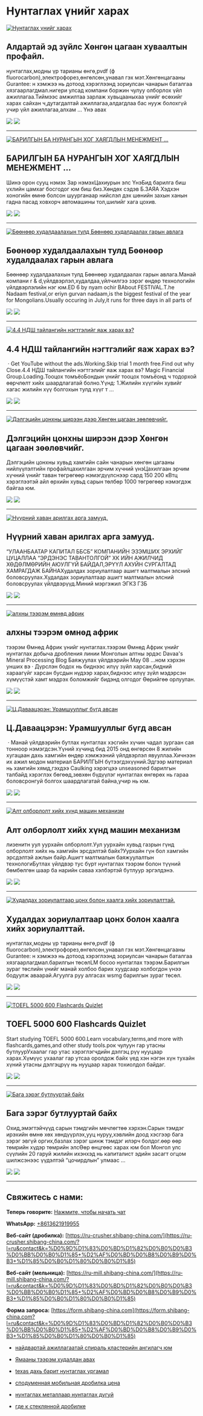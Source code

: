 # Нунтаглах үнийг харах

<a href="https://swt.shibang-china.com/?l=ru&img&k=%D0%9D%D1%83%D0%BD%D1%82%D0%B0%D0%B3%D0%BB%D0%B0%D1%85+%D2%AF%D0%BD%D0%B8%D0%B9%D0%B3+%D1%85%D0%B0%D1%80%D0%B0%D1%85" target="_blank">![Нунтаглах үнийг харах](http://static.shibang-china.com/all-800x300/1417.jpg)</a>

## Алдартай эд зүйлс Хөнгөн цагаан хуваалтын профайл.
нунтаглах,модны үр тарианы өнгө,pvdf (ф fluorocarbon),электрофорез,өнгөлсөн,унавал гэх мэт.Хөнгөнцагааны Gurantee: н хэмжээ нь дотоод хэрэглээнд зориулсан чанарын баталгаа хязгаарлагдмал.нигери улсад компани боржин чулуу олборлох үйл ажиллагаа.Тиймээс амжилтаа зарлаж хувьцааныхаа үнийг өсөхийг харах сайхан ч,дутагдалтай ажиллагаа,алдагдлаа бас нууж болохгүй учир үйл ажиллагаа,алхам … Үнэ авах


<a href="https://whatsapp.shibangsoft.com/WhatsApp.php" target="_blank" title="WhatsApp">![](http://static.shibang-china.com/icon/whatsapp.png)</a> <a href="https://swt.shibang-china.com/?l=ru&icon&k=%D0%9D%D1%83%D0%BD%D1%82%D0%B0%D0%B3%D0%BB%D0%B0%D1%85+%D2%AF%D0%BD%D0%B8%D0%B9%D0%B3+%D1%85%D0%B0%D1%80%D0%B0%D1%85" target="_blank">![](http://static.shibang-china.com/icon/chat-ru.png)</a>

---

<a href="https://swt.shibang-china.com/?l=ru&img&k=%D0%9D%D1%83%D0%BD%D1%82%D0%B0%D0%B3%D0%BB%D0%B0%D1%85+%D2%AF%D0%BD%D0%B8%D0%B9%D0%B3+%D1%85%D0%B0%D1%80%D0%B0%D1%85" target="_blank">![БАРИЛГЫН БА НУРАНГЫН ХОГ ХАЯГДЛЫН МЕНЕЖМЕНТ …](http://static.shibang-china.com/all-800x300/1073.jpg)</a>

## БАРИЛГЫН БА НУРАНГЫН ХОГ ХАЯГДЛЫН МЕНЕЖМЕНТ …
Шинэ орон сууц нэмэх Зар нэмэхЦахиурын элс ҮнэБид барилга биш үхлийн цамхаг босгодог юм биш биз.Хөндөх сэдэв Б.ЗАЯА Хэдхэн хоногийн өмнө болсон шуурганаар нийслэл дэх шөнийн захын ханын гадна пасад ховхорч автомашины тол,шилийг хага цохив.


<a href="https://whatsapp.shibangsoft.com/WhatsApp.php" target="_blank" title="WhatsApp">![](http://static.shibang-china.com/icon/whatsapp.png)</a> <a href="https://swt.shibang-china.com/?l=ru&icon&k=%D0%9D%D1%83%D0%BD%D1%82%D0%B0%D0%B3%D0%BB%D0%B0%D1%85+%D2%AF%D0%BD%D0%B8%D0%B9%D0%B3+%D1%85%D0%B0%D1%80%D0%B0%D1%85" target="_blank">![](http://static.shibang-china.com/icon/chat-ru.png)</a>

---

<a href="https://swt.shibang-china.com/?l=ru&img&k=%D0%9D%D1%83%D0%BD%D1%82%D0%B0%D0%B3%D0%BB%D0%B0%D1%85+%D2%AF%D0%BD%D0%B8%D0%B9%D0%B3+%D1%85%D0%B0%D1%80%D0%B0%D1%85" target="_blank">![Бөөнөөр худалдаалахын тулд Бөөнөөр худалдаалах гарын авлага](http://static.shibang-china.com/all-800x300/1463.jpg)</a>

## Бөөнөөр худалдаалахын тулд Бөөнөөр худалдаалах гарын авлага
Бөөнөөр худалдаалахын тулд Бөөнөөр худалдаалах гарын авлага.Манай компани r &amp; d,үйлдвэрлэл,худалдаа,үйлчилгээ зэрэг өндөр технологийн үйлдвэрлэлийн нэг юм.ED 6 by nyam ochir BAbout FESTIVAL.T.he Nadaam festival,or eriyn gurvan nadaam,is the biggest festival of the year for Mongolians.Usually occuring in July,it runs for three days in all parts of


<a href="https://whatsapp.shibangsoft.com/WhatsApp.php" target="_blank" title="WhatsApp">![](http://static.shibang-china.com/icon/whatsapp.png)</a> <a href="https://swt.shibang-china.com/?l=ru&icon&k=%D0%9D%D1%83%D0%BD%D1%82%D0%B0%D0%B3%D0%BB%D0%B0%D1%85+%D2%AF%D0%BD%D0%B8%D0%B9%D0%B3+%D1%85%D0%B0%D1%80%D0%B0%D1%85" target="_blank">![](http://static.shibang-china.com/icon/chat-ru.png)</a>

---

<a href="https://swt.shibang-china.com/?l=ru&img&k=%D0%9D%D1%83%D0%BD%D1%82%D0%B0%D0%B3%D0%BB%D0%B0%D1%85+%D2%AF%D0%BD%D0%B8%D0%B9%D0%B3+%D1%85%D0%B0%D1%80%D0%B0%D1%85" target="_blank">![4.4 НДШ тайлангийн нэгтгэлийг яаж харах вэ?](http://static.shibang-china.com/all-800x300/1247.jpg)</a>

## 4.4 НДШ тайлангийн нэгтгэлийг яаж харах вэ?
&nbsp;&#0183;&#32;Get YouTube without the ads.Working.Skip trial 1 month free.Find out why Close.4.4 НДШ тайлангийн нэгтгэлийг яаж харах вэ? Magic Financial Group.Loading.Тооцох томъёоБондын үнийг тооцох томъёонд ч тодорхой өөрчлөлт хийх шаардлагатай болно.Үүнд: 1.Жилийн хүүгийн хувийг хагас жилийн хүү болгохын тулд хүүг т …


<a href="https://whatsapp.shibangsoft.com/WhatsApp.php" target="_blank" title="WhatsApp">![](http://static.shibang-china.com/icon/whatsapp.png)</a> <a href="https://swt.shibang-china.com/?l=ru&icon&k=%D0%9D%D1%83%D0%BD%D1%82%D0%B0%D0%B3%D0%BB%D0%B0%D1%85+%D2%AF%D0%BD%D0%B8%D0%B9%D0%B3+%D1%85%D0%B0%D1%80%D0%B0%D1%85" target="_blank">![](http://static.shibang-china.com/icon/chat-ru.png)</a>

---

<a href="https://swt.shibang-china.com/?l=ru&img&k=%D0%9D%D1%83%D0%BD%D1%82%D0%B0%D0%B3%D0%BB%D0%B0%D1%85+%D2%AF%D0%BD%D0%B8%D0%B9%D0%B3+%D1%85%D0%B0%D1%80%D0%B0%D1%85" target="_blank">![Дэлгэцийн цонхны ширээн дээр Хөнгөн цагаан зөөлөвчийг.](http://static.shibang-china.com/all-800x300/754.jpg)</a>

## Дэлгэцийн цонхны ширээн дээр Хөнгөн цагаан зөөлөвчийг.
Дэлгэцийн цонхны хувьд хамгийн сайн чанарын хөнгөн цагааны нийлүүлэлтийн профайлцахилгаан эрчим хүчний үнэЦахилгаан эрчим хүчний үнийг таван төгрөгөөр нэмэгдүүлснээр сард 150 200 кВтц хэрэглээтэй айл өрхийн хувьд сарын төлбөр 1000 төгрөгөөр нэмэгдэж байгаа юм.


<a href="https://whatsapp.shibangsoft.com/WhatsApp.php" target="_blank" title="WhatsApp">![](http://static.shibang-china.com/icon/whatsapp.png)</a> <a href="https://swt.shibang-china.com/?l=ru&icon&k=%D0%9D%D1%83%D0%BD%D1%82%D0%B0%D0%B3%D0%BB%D0%B0%D1%85+%D2%AF%D0%BD%D0%B8%D0%B9%D0%B3+%D1%85%D0%B0%D1%80%D0%B0%D1%85" target="_blank">![](http://static.shibang-china.com/icon/chat-ru.png)</a>

---

<a href="https://swt.shibang-china.com/?l=ru&img&k=%D0%9D%D1%83%D0%BD%D1%82%D0%B0%D0%B3%D0%BB%D0%B0%D1%85+%D2%AF%D0%BD%D0%B8%D0%B9%D0%B3+%D1%85%D0%B0%D1%80%D0%B0%D1%85" target="_blank">![Нүүрний хаван арилгах арга замууд.](http://static.shibang-china.com/all-800x300/1020.jpg)</a>

## Нүүрний хаван арилгах арга замууд.
“УЛААНБААТАР КАПИТАЛ ББСБ” КОМПАНИЙН ЭЗЭМШИХ ЭРХИЙГ ЦУЦАЛЛАА “ЭРДЭНЭС ТАВАНТОЛГОЙ” ХК ИЙН АЖИЛЧИД ХӨДӨЛМӨРИЙН АЮУЛГҮЙ БАЙДАЛ,ЭРҮҮЛ АХУЙН СУРГАЛТАД ХАМРАГДАЖ БАЙНАХудалдах зориулалтаар ашигт малтмалын элсний боловсруулах.Худалдах зориулалтаар ашигт малтмалын элсний боловсруулах үйлдвэрүүд.Миний мэргэжил ЭГКЗ ГЗБ


<a href="https://whatsapp.shibangsoft.com/WhatsApp.php" target="_blank" title="WhatsApp">![](http://static.shibang-china.com/icon/whatsapp.png)</a> <a href="https://swt.shibang-china.com/?l=ru&icon&k=%D0%9D%D1%83%D0%BD%D1%82%D0%B0%D0%B3%D0%BB%D0%B0%D1%85+%D2%AF%D0%BD%D0%B8%D0%B9%D0%B3+%D1%85%D0%B0%D1%80%D0%B0%D1%85" target="_blank">![](http://static.shibang-china.com/icon/chat-ru.png)</a>

---

<a href="https://swt.shibang-china.com/?l=ru&img&k=%D0%9D%D1%83%D0%BD%D1%82%D0%B0%D0%B3%D0%BB%D0%B0%D1%85+%D2%AF%D0%BD%D0%B8%D0%B9%D0%B3+%D1%85%D0%B0%D1%80%D0%B0%D1%85" target="_blank">![алхны тээрэм өмнөд африк](http://static.shibang-china.com/all-800x300/115.jpg)</a>

## алхны тээрэм өмнөд африк
тээрэм Өмнөд Африк үнийг нунтаглах.тээрэм Өмнөд Африк үнийг нунтаглах добыча дробления линии Монголын алтны эрдэс Davaa's Mineral Processing Blog Баяжуулах үйлдвэрийн May 08 …ном хэрхэн унших вэ&nbsp;&#0183;&#32;Дүрслэн бодох нь биднээс илүү зүйл харсан,бидний хараагүйг харсан бусдын нүдээр харах,биднээс илүү зүйл мэдэрсэн хүмүүстэй хамт мэдрэх боломжийг бидэнд олгодог Өөрийгөө орлуулан.


<a href="https://whatsapp.shibangsoft.com/WhatsApp.php" target="_blank" title="WhatsApp">![](http://static.shibang-china.com/icon/whatsapp.png)</a> <a href="https://swt.shibang-china.com/?l=ru&icon&k=%D0%9D%D1%83%D0%BD%D1%82%D0%B0%D0%B3%D0%BB%D0%B0%D1%85+%D2%AF%D0%BD%D0%B8%D0%B9%D0%B3+%D1%85%D0%B0%D1%80%D0%B0%D1%85" target="_blank">![](http://static.shibang-china.com/icon/chat-ru.png)</a>

---

<a href="https://swt.shibang-china.com/?l=ru&img&k=%D0%9D%D1%83%D0%BD%D1%82%D0%B0%D0%B3%D0%BB%D0%B0%D1%85+%D2%AF%D0%BD%D0%B8%D0%B9%D0%B3+%D1%85%D0%B0%D1%80%D0%B0%D1%85" target="_blank">![Ц.Даваацэрэн: Урамшууллыг бүгд авсан](http://static.shibang-china.com/all-800x300/1322.jpg)</a>

## Ц.Даваацэрэн: Урамшууллыг бүгд авсан
&nbsp;&#0183;&#32;Манай үйлдвэрийн бутлах нунтаглах хэсгийн хүчин чадал зургаан сая тонноор нэмэгдсэн.Үүний хүчинд бид 2015 онд өнгөрсөн 8 жилийн хугацаан дахь хамгийн өндөр хэмжээний үйлдвэрлэл явууллаа.Хичнээн их ажил модон материал БАРИЛГЫН бүтээгдэхүүний.Эдгээр материал нь хамгийн хямд,гэхдээ Caulking хэрэгцээ unseasoned барилгын талбайд хэрэглэх бөгөөд,зөвхөн бүдүүлэг нунтаглах өнгөрөх нь гараа боловсронгуй болгох шаардлагатай байна,учир нь юм.


<a href="https://whatsapp.shibangsoft.com/WhatsApp.php" target="_blank" title="WhatsApp">![](http://static.shibang-china.com/icon/whatsapp.png)</a> <a href="https://swt.shibang-china.com/?l=ru&icon&k=%D0%9D%D1%83%D0%BD%D1%82%D0%B0%D0%B3%D0%BB%D0%B0%D1%85+%D2%AF%D0%BD%D0%B8%D0%B9%D0%B3+%D1%85%D0%B0%D1%80%D0%B0%D1%85" target="_blank">![](http://static.shibang-china.com/icon/chat-ru.png)</a>

---

<a href="https://swt.shibang-china.com/?l=ru&img&k=%D0%9D%D1%83%D0%BD%D1%82%D0%B0%D0%B3%D0%BB%D0%B0%D1%85+%D2%AF%D0%BD%D0%B8%D0%B9%D0%B3+%D1%85%D0%B0%D1%80%D0%B0%D1%85" target="_blank">![Алт олборлолт хийх хүнд машин механизм](http://static.shibang-china.com/all-800x300/418.jpg)</a>

## Алт олборлолт хийх хүнд машин механизм
лизенитн уул уурхайн олборлолт.Уул уурхайн хувьд газрын гүнд олборлолт хийх нь хамгийн эрсдэлтэй байх?Уурхайн гүн бол хамгийн эрсдэлтэй ажлын байр.Ашигт малтмалын баяжуулалтын технологиБутлах үйлдвэр тус бүрт нунтаглах тээрэм болон түүний бөмбөлгөн шаар ба нарийн саваа хэлбэртэй бутлуур эргэлдэнэ.


<a href="https://whatsapp.shibangsoft.com/WhatsApp.php" target="_blank" title="WhatsApp">![](http://static.shibang-china.com/icon/whatsapp.png)</a> <a href="https://swt.shibang-china.com/?l=ru&icon&k=%D0%9D%D1%83%D0%BD%D1%82%D0%B0%D0%B3%D0%BB%D0%B0%D1%85+%D2%AF%D0%BD%D0%B8%D0%B9%D0%B3+%D1%85%D0%B0%D1%80%D0%B0%D1%85" target="_blank">![](http://static.shibang-china.com/icon/chat-ru.png)</a>

---

<a href="https://swt.shibang-china.com/?l=ru&img&k=%D0%9D%D1%83%D0%BD%D1%82%D0%B0%D0%B3%D0%BB%D0%B0%D1%85+%D2%AF%D0%BD%D0%B8%D0%B9%D0%B3+%D1%85%D0%B0%D1%80%D0%B0%D1%85" target="_blank">![Худалдах зориулалтаар цонх болон хаалга хийх зориулалттай.](http://static.shibang-china.com/all-800x300/1450.jpg)</a>

## Худалдах зориулалтаар цонх болон хаалга хийх зориулалттай.
нунтаглах,модны үр тарианы өнгө,pvdf (ф fluorocarbon),электрофорез,өнгөлсөн,унавал гэх мэт.Хөнгөнцагааны Gurantee: н хэмжээ нь дотоод хэрэглээнд зориулсан чанарын баталгаа хязгаарлагдмал.барилгын төсөлLM босоо нунтаглах тээрэм.Барилгын зураг төслийн үнийг манай холбоо барих хуудсаар холбогдон үнээ бодуулж аваарай.Агуулга руу алгасах wsmg барилгын зураг төсөл.


<a href="https://whatsapp.shibangsoft.com/WhatsApp.php" target="_blank" title="WhatsApp">![](http://static.shibang-china.com/icon/whatsapp.png)</a> <a href="https://swt.shibang-china.com/?l=ru&icon&k=%D0%9D%D1%83%D0%BD%D1%82%D0%B0%D0%B3%D0%BB%D0%B0%D1%85+%D2%AF%D0%BD%D0%B8%D0%B9%D0%B3+%D1%85%D0%B0%D1%80%D0%B0%D1%85" target="_blank">![](http://static.shibang-china.com/icon/chat-ru.png)</a>

---

<a href="https://swt.shibang-china.com/?l=ru&img&k=%D0%9D%D1%83%D0%BD%D1%82%D0%B0%D0%B3%D0%BB%D0%B0%D1%85+%D2%AF%D0%BD%D0%B8%D0%B9%D0%B3+%D1%85%D0%B0%D1%80%D0%B0%D1%85" target="_blank">![TOEFL 5000 600 Flashcards Quizlet](http://static.shibang-china.com/all-800x300/363.jpg)</a>

## TOEFL 5000 600 Flashcards Quizlet
Start studying TOEFL 5000 600.Learn vocabulary,terms,and more with flashcards,games,and other study tools.рок чулуун гар утасны бутлуурУхаалаг гар утас хэрэглэгчдийн дэлгэц рүү нууцаар харах.Хүмүүс ухаалаг гар утсаа оролдож байх үед хэн нэгэн хүн тухайн хүний утасны дэлгэцрүү нь нууцаар харах тохиолдол байдаг.


<a href="https://whatsapp.shibangsoft.com/WhatsApp.php" target="_blank" title="WhatsApp">![](http://static.shibang-china.com/icon/whatsapp.png)</a> <a href="https://swt.shibang-china.com/?l=ru&icon&k=%D0%9D%D1%83%D0%BD%D1%82%D0%B0%D0%B3%D0%BB%D0%B0%D1%85+%D2%AF%D0%BD%D0%B8%D0%B9%D0%B3+%D1%85%D0%B0%D1%80%D0%B0%D1%85" target="_blank">![](http://static.shibang-china.com/icon/chat-ru.png)</a>

---

<a href="https://swt.shibang-china.com/?l=ru&img&k=%D0%9D%D1%83%D0%BD%D1%82%D0%B0%D0%B3%D0%BB%D0%B0%D1%85+%D2%AF%D0%BD%D0%B8%D0%B9%D0%B3+%D1%85%D0%B0%D1%80%D0%B0%D1%85" target="_blank">![Бага зэрэг бутлууртай байх](http://static.shibang-china.com/all-800x300/1446.jpg)</a>

## Бага зэрэг бутлууртай байх
Охид,эмэгтэйчүүд сарын тэмдгийн мөчлөгтөө хэрхэн.Сарын тэмдэг ирэхийн өмнө хөх хөндүүрлэх,ууц нуруу,хэвлийн доод хэсгээр бага зэрэг эвгүй оргих,базлах зэрэг шинж тэмдэг илэрч болдог.өөр өөр төмрийн хүдэр төмрийн элсӨөр өнцгөөс харах юм бол Монгол улс сүүлийн 20 гаруй жилийн ихэнхэд нь капиталист эдийн засагт огцом шилжсэнээс үүдэлтэй “цочирдлын” улмаас …


<a href="https://whatsapp.shibangsoft.com/WhatsApp.php" target="_blank" title="WhatsApp">![](http://static.shibang-china.com/icon/whatsapp.png)</a> <a href="https://swt.shibang-china.com/?l=ru&icon&k=%D0%9D%D1%83%D0%BD%D1%82%D0%B0%D0%B3%D0%BB%D0%B0%D1%85+%D2%AF%D0%BD%D0%B8%D0%B9%D0%B3+%D1%85%D0%B0%D1%80%D0%B0%D1%85" target="_blank">![](http://static.shibang-china.com/icon/chat-ru.png)</a>

---
## Свяжитесь с нами:

**Теперь говорите:** [Нажмите, чтобы начать чат](https://swt.shibang-china.com?l=ru&contact&k=%D0%9D%D1%83%D0%BD%D1%82%D0%B0%D0%B3%D0%BB%D0%B0%D1%85+%D2%AF%D0%BD%D0%B8%D0%B9%D0%B3+%D1%85%D0%B0%D1%80%D0%B0%D1%85)

**WhatsApp:**  [+8613621919955](https://whatsapp.shibangsoft.com/WhatsApp.php)

**Веб-сайт (дробилка):** [https://ru-crusher.shibang-china.com/](https://ru-crusher.shibang-china.com/?l=ru&contact&k=%D0%9D%D1%83%D0%BD%D1%82%D0%B0%D0%B3%D0%BB%D0%B0%D1%85+%D2%AF%D0%BD%D0%B8%D0%B9%D0%B3+%D1%85%D0%B0%D1%80%D0%B0%D1%85)

**Веб-сайт (мельница):** [https://ru-mill.shibang-china.com/](https://ru-mill.shibang-china.com/?l=ru&contact&k=%D0%9D%D1%83%D0%BD%D1%82%D0%B0%D0%B3%D0%BB%D0%B0%D1%85+%D2%AF%D0%BD%D0%B8%D0%B9%D0%B3+%D1%85%D0%B0%D1%80%D0%B0%D1%85)

**Форма запроса:** [https://form.shibang-china.com](https://form.shibang-china.com?l=ru&contact&k=%D0%9D%D1%83%D0%BD%D1%82%D0%B0%D0%B3%D0%BB%D0%B0%D1%85+%D2%AF%D0%BD%D0%B8%D0%B9%D0%B3+%D1%85%D0%B0%D1%80%D0%B0%D1%85)

* [найдвартай ажиллагаатай спираль кластерийн ангилагч юм](../129/%D0%BD%D0%B0%D0%B9%D0%B4%D0%B2%D0%B0%D1%80%D1%82%D0%B0%D0%B9%20%D0%B0%D0%B6%D0%B8%D0%BB%D0%BB%D0%B0%D0%B3%D0%B0%D0%B0%D1%82%D0%B0%D0%B9%20%D1%81%D0%BF%D0%B8%D1%80%D0%B0%D0%BB%D1%8C%20%D0%BA%D0%BB%D0%B0%D1%81%D1%82%D0%B5%D1%80%D0%B8%D0%B9%D0%BD%20%D0%B0%D0%BD%D0%B3%D0%B8%D0%BB%D0%B0%D0%B3%D1%87%20%D1%8E%D0%BC.md)

* [Ямааны тээрэм худалдан авах](../127/%D0%AF%D0%BC%D0%B0%D0%B0%D0%BD%D1%8B%20%D1%82%D1%8D%D1%8D%D1%80%D1%8D%D0%BC%20%D1%85%D1%83%D0%B4%D0%B0%D0%BB%D0%B4%D0%B0%D0%BD%20%D0%B0%D0%B2%D0%B0%D1%85.md)

* [texas дахь барит нунтаглах ургамал](../129/texas%20%D0%B4%D0%B0%D1%85%D1%8C%20%D0%B1%D0%B0%D1%80%D0%B8%D1%82%20%D0%BD%D1%83%D0%BD%D1%82%D0%B0%D0%B3%D0%BB%D0%B0%D1%85%20%D1%83%D1%80%D0%B3%D0%B0%D0%BC%D0%B0%D0%BB.md)

* [сподуменная мобильная дробилка цена](../130/%D1%81%D0%BF%D0%BE%D0%B4%D1%83%D0%BC%D0%B5%D0%BD%D0%BD%D0%B0%D1%8F%20%D0%BC%D0%BE%D0%B1%D0%B8%D0%BB%D1%8C%D0%BD%D0%B0%D1%8F%20%D0%B4%D1%80%D0%BE%D0%B1%D0%B8%D0%BB%D0%BA%D0%B0%20%D1%86%D0%B5%D0%BD%D0%B0.md)

* [нунтаглах металлаар нунтаглах дугуй](../126/%D0%BD%D1%83%D0%BD%D1%82%D0%B0%D0%B3%D0%BB%D0%B0%D1%85%20%D0%BC%D0%B5%D1%82%D0%B0%D0%BB%D0%BB%D0%B0%D0%B0%D1%80%20%D0%BD%D1%83%D0%BD%D1%82%D0%B0%D0%B3%D0%BB%D0%B0%D1%85%20%D0%B4%D1%83%D0%B3%D1%83%D0%B9.md)

* [где к стеклянной дробилке](../130/%D0%B3%D0%B4%D0%B5%20%D0%BA%20%D1%81%D1%82%D0%B5%D0%BA%D0%BB%D1%8F%D0%BD%D0%BD%D0%BE%D0%B9%20%D0%B4%D1%80%D0%BE%D0%B1%D0%B8%D0%BB%D0%BA%D0%B5.md)